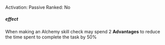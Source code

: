 Activation: Passive
Ranked: No
##### effect
When making an Alchemy skill check may
spend 2 **Advantages** to reduce the time spent to
complete the task by 50%